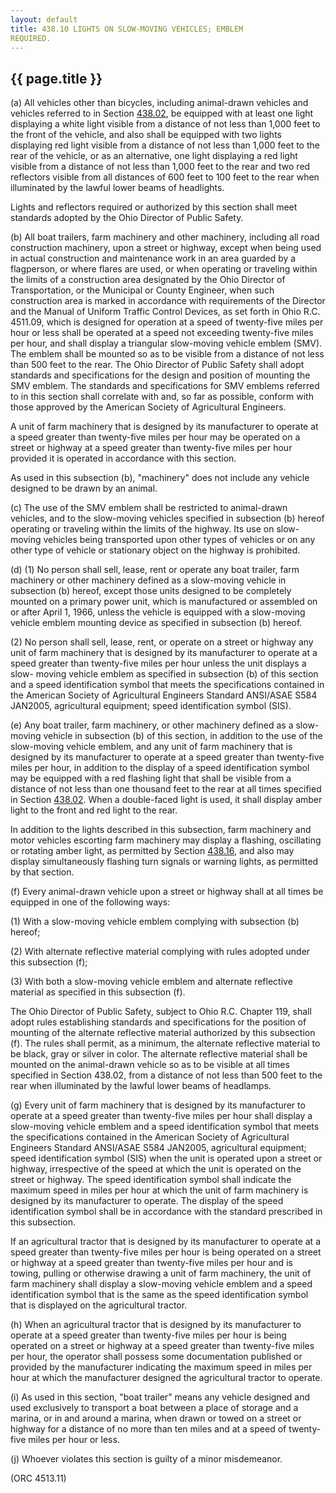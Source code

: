 ```yaml
---
layout: default 
title: 438.10 LIGHTS ON SLOW-MOVING VEHICLES; EMBLEM
REQUIRED.
---
```


{{ page.title }}
----------------

​(a) All vehicles other than bicycles, including animal-drawn vehicles
and vehicles referred to in Section [438.02](23a85aa2.html), be equipped
with at least one light displaying a white light visible from a distance
of not less than 1,000 feet to the front of the vehicle, and also shall
be equipped with two lights displaying red light visible from a distance
of not less than 1,000 feet to the rear of the vehicle, or as an
alternative, one light displaying a red light visible from a distance of
not less than 1,000 feet to the rear and two red reflectors visible from
all distances of 600 feet to 100 feet to the rear when illuminated by
the lawful lower beams of headlights.

Lights and reflectors required or authorized by this section shall meet
standards adopted by the Ohio Director of Public Safety.

​(b) All boat trailers, farm machinery and other machinery, including
all road construction machinery, upon a street or highway, except when
being used in actual construction and maintenance work in an area
guarded by a flagperson, or where flares are used, or when operating or
traveling within the limits of a construction area designated by the
Ohio Director of Transportation, or the Municipal or County Engineer,
when such construction area is marked in accordance with requirements of
the Director and the Manual of Uniform Traffic Control Devices, as set
forth in Ohio R.C. 4511.09, which is designed for operation at a speed
of twenty-five miles per hour or less shall be operated at a speed not
exceeding twenty-five miles per hour, and shall display a triangular
slow-moving vehicle emblem (SMV). The emblem shall be mounted so as to
be visible from a distance of not less than 500 feet to the rear. The
Ohio Director of Public Safety shall adopt standards and specifications
for the design and position of mounting the SMV emblem. The standards
and specifications for SMV emblems referred to in this section shall
correlate with and, so far as possible, conform with those approved by
the American Society of Agricultural Engineers.

A unit of farm machinery that is designed by its manufacturer to operate
at a speed greater than twenty-five miles per hour may be operated on a
street or highway at a speed greater than twenty-five miles per hour
provided it is operated in accordance with this section.

As used in this subsection (b), "machinery" does not include any vehicle
designed to be drawn by an animal.

​(c) The use of the SMV emblem shall be restricted to animal-drawn
vehicles, and to the slow-moving vehicles specified in subsection (b)
hereof operating or traveling within the limits of the highway. Its use
on slow-moving vehicles being transported upon other types of vehicles
or on any other type of vehicle or stationary object on the highway is
prohibited.

​(d) (1) No person shall sell, lease, rent or operate any boat trailer,
farm machinery or other machinery defined as a slow-moving vehicle in
subsection (b) hereof, except those units designed to be completely
mounted on a primary power unit, which is manufactured or assembled on
or after April 1, 1966, unless the vehicle is equipped with a
slow-moving vehicle emblem mounting device as specified in subsection
(b) hereof.

​(2) No person shall sell, lease, rent, or operate on a street or
highway any unit of farm machinery that is designed by its manufacturer
to operate at a speed greater than twenty-five miles per hour unless the
unit displays a slow- moving vehicle emblem as specified in subsection
(b) of this section and a speed identification symbol that meets the
specifications contained in the American Society of Agricultural
Engineers Standard ANSI/ASAE S584 JAN2005, agricultural equipment; speed
identification symbol (SIS).

​(e) Any boat trailer, farm machinery, or other machinery defined as a
slow-moving vehicle in subsection (b) of this section, in addition to
the use of the slow-moving vehicle emblem, and any unit of farm
machinery that is designed by its manufacturer to operate at a speed
greater than twenty-five miles per hour, in addition to the display of a
speed identification symbol may be equipped with a red flashing light
that shall be visible from a distance of not less than one thousand feet
to the rear at all times specified in Section [438.02](23b24956.html).
When a double-faced light is used, it shall display amber light to the
front and red light to the rear.

In addition to the lights described in this subsection, farm machinery
and motor vehicles escorting farm machinery may display a flashing,
oscillating or rotating amber light, as permitted by Section
[438.16](243669a2.html), and also may display simultaneously flashing
turn signals or warning lights, as permitted by that section.

​(f) Every animal-drawn vehicle upon a street or highway shall at all
times be equipped in one of the following ways:

​(1) With a slow-moving vehicle emblem complying with subsection (b)
hereof;

​(2) With alternate reflective material complying with rules adopted
under this subsection (f);

​(3) With both a slow-moving vehicle emblem and alternate reflective
material as specified in this subsection (f).

The Ohio Director of Public Safety, subject to Ohio R.C. Chapter 119,
shall adopt rules establishing standards and specifications for the
position of mounting of the alternate reflective material authorized by
this subsection (f). The rules shall permit, as a minimum, the alternate
reflective material to be black, gray or silver in color. The alternate
reflective material shall be mounted on the animal-drawn vehicle so as
to be visible at all times specified in Section 438.02, from a distance
of not less than 500 feet to the rear when illuminated by the lawful
lower beams of headlamps.

​(g) Every unit of farm machinery that is designed by its manufacturer
to operate at a speed greater than twenty-five miles per hour shall
display a slow-moving vehicle emblem and a speed identification symbol
that meets the specifications contained in the American Society of
Agricultural Engineers Standard ANSI/ASAE S584 JAN2005, agricultural
equipment; speed identification symbol (SIS) when the unit is operated
upon a street or highway, irrespective of the speed at which the unit is
operated on the street or highway. The speed identification symbol shall
indicate the maximum speed in miles per hour at which the unit of farm
machinery is designed by its manufacturer to operate. The display of the
speed identification symbol shall be in accordance with the standard
prescribed in this subsection.

If an agricultural tractor that is designed by its manufacturer to
operate at a speed greater than twenty-five miles per hour is being
operated on a street or highway at a speed greater than twenty-five
miles per hour and is towing, pulling or otherwise drawing a unit of
farm machinery, the unit of farm machinery shall display a slow-moving
vehicle emblem and a speed identification symbol that is the same as the
speed identification symbol that is displayed on the agricultural
tractor.

​(h) When an agricultural tractor that is designed by its manufacturer
to operate at a speed greater than twenty-five miles per hour is being
operated on a street or highway at a speed greater than twenty-five
miles per hour, the operator shall possess some documentation published
or provided by the manufacturer indicating the maximum speed in miles
per hour at which the manufacturer designed the agricultural tractor to
operate.

​(i) As used in this section, "boat trailer" means any vehicle designed
and used exclusively to transport a boat between a place of storage and
a marina, or in and around a marina, when drawn or towed on a street or
highway for a distance of no more than ten miles and at a speed of
twenty-five miles per hour or less.

​(j) Whoever violates this section is guilty of a minor misdemeanor.

(ORC 4513.11)
